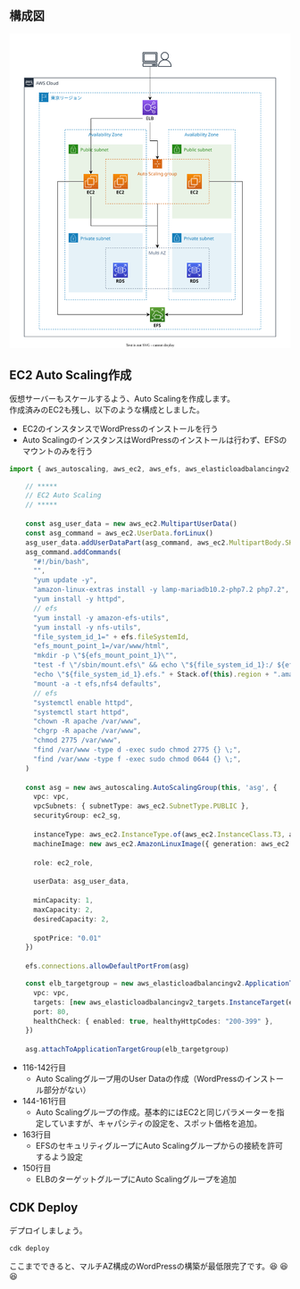 ## 構成図

![](images/architectuture-autoscaling.drawio.svg)

## EC2 Auto Scaling作成

仮想サーバーもスケールするよう、Auto Scalingを作成します。  
作成済みのEC2も残し、以下のような構成としました。

* EC2のインスタンスでWordPressのインストールを行う
* Auto ScalingのインスタンスはWordPressのインストールは行わず、EFSのマウントのみを行う


```typescript title="wordpress-cdk/lib/wordpress-cdk-stack.ts" linenums="1"
import { aws_autoscaling, aws_ec2, aws_efs, aws_elasticloadbalancingv2, aws_elasticloadbalancingv2_targets, aws_iam, aws_rds, CfnOutput, RemovalPolicy, Stack, StackProps } from 'aws-cdk-lib';
```
```typescript linenums="112"
    // *****
    // EC2 Auto Scaling
    // *****

    const asg_user_data = new aws_ec2.MultipartUserData()
    const asg_command = aws_ec2.UserData.forLinux()
    asg_user_data.addUserDataPart(asg_command, aws_ec2.MultipartBody.SHELL_SCRIPT, true)
    asg_command.addCommands(
      "#!/bin/bash",
      "",
      "yum update -y",
      "amazon-linux-extras install -y lamp-mariadb10.2-php7.2 php7.2",
      "yum install -y httpd",
      // efs
      "yum install -y amazon-efs-utils",
      "yum install -y nfs-utils",
      "file_system_id_1=" + efs.fileSystemId,
      "efs_mount_point_1=/var/www/html",
      "mkdir -p \"${efs_mount_point_1}\"",
      "test -f \"/sbin/mount.efs\" && echo \"${file_system_id_1}:/ ${efs_mount_point_1} efs defaults,_netdev\" >> /etc/fstab || " +
      "echo \"${file_system_id_1}.efs." + Stack.of(this).region + ".amazonaws.com:/ ${efs_mount_point_1} nfs4 nfsvers=4.1,rsize=1048576,wsize=1048576,hard,timeo=600,retrans=2,noresvport,_netdev 0 0\" >> /etc/fstab",
      "mount -a -t efs,nfs4 defaults",
      // efs
      "systemctl enable httpd",
      "systemctl start httpd",
      "chown -R apache /var/www",
      "chgrp -R apache /var/www",
      "chmod 2775 /var/www",
      "find /var/www -type d -exec sudo chmod 2775 {} \;",
      "find /var/www -type f -exec sudo chmod 0644 {} \;",
    )

    const asg = new aws_autoscaling.AutoScalingGroup(this, 'asg', {
      vpc: vpc,
      vpcSubnets: { subnetType: aws_ec2.SubnetType.PUBLIC },
      securityGroup: ec2_sg,

      instanceType: aws_ec2.InstanceType.of(aws_ec2.InstanceClass.T3, aws_ec2.InstanceSize.SMALL),
      machineImage: new aws_ec2.AmazonLinuxImage({ generation: aws_ec2.AmazonLinuxGeneration.AMAZON_LINUX_2 }),

      role: ec2_role,

      userData: asg_user_data,

      minCapacity: 1,
      maxCapacity: 2,
      desiredCapacity: 2,

      spotPrice: "0.01"
    })

    efs.connections.allowDefaultPortFrom(asg)
```
```typescript hl_lines="８" linenums="143"
    const elb_targetgroup = new aws_elasticloadbalancingv2.ApplicationTargetGroup(this, 'targetgroup', {
      vpc: vpc,
      targets: [new aws_elasticloadbalancingv2_targets.InstanceTarget(ec2)],
      port: 80,
      healthCheck: { enabled: true, healthyHttpCodes: "200-399" },
    })

    asg.attachToApplicationTargetGroup(elb_targetgroup)
```

* 116-142行目
    * Auto Scalingグループ用のUser Dataの作成（WordPressのインストール部分がない）
* 144-161行目
    * Auto Scalingグループの作成。基本的にはEC2と同じパラメーターを指定していますが、キャパシティの設定を、スポット価格を追加。
* 163行目
    * EFSのセキュリティグループにAuto Scalingグループからの接続を許可するよう設定
* 150行目
    * ELBのターゲットグループにAuto Scalingグループを追加

## CDK Deploy

デプロイしましょう。

```terminal title="ターミナル"
cdk deploy
```

ここまでできると、マルチAZ構成のWordPressの構築が最低限完了です。:laughing: :laughing: :laughing: